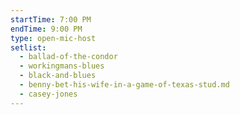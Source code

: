 ```yaml
---
startTime: 7:00 PM
endTime: 9:00 PM
type: open-mic-host
setlist: 
  - ballad-of-the-condor
  - workingmans-blues
  - black-and-blues
  - benny-bet-his-wife-in-a-game-of-texas-stud.md
  - casey-jones
---
```

